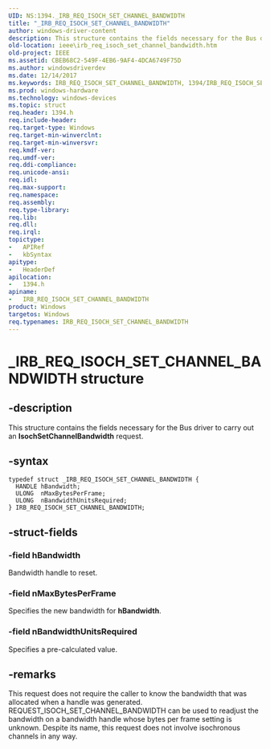 ```yaml
---
UID: NS:1394._IRB_REQ_ISOCH_SET_CHANNEL_BANDWIDTH
title: "_IRB_REQ_ISOCH_SET_CHANNEL_BANDWIDTH"
author: windows-driver-content
description: This structure contains the fields necessary for the Bus driver to carry out an IsochSetChannelBandwidth request.
old-location: ieee\irb_req_isoch_set_channel_bandwidth.htm
old-project: IEEE
ms.assetid: CBEB68C2-549F-4EB6-9AF4-4DCA6749F75D
ms.author: windowsdriverdev
ms.date: 12/14/2017
ms.keywords: IRB_REQ_ISOCH_SET_CHANNEL_BANDWIDTH, 1394/IRB_REQ_ISOCH_SET_CHANNEL_BANDWIDTH, IEEE.irb_req_isoch_set_channel_bandwidth, IRB_REQ_ISOCH_SET_CHANNEL_BANDWIDTH structure [Buses], _IRB_REQ_ISOCH_SET_CHANNEL_BANDWIDTH
ms.prod: windows-hardware
ms.technology: windows-devices
ms.topic: struct
req.header: 1394.h
req.include-header: 
req.target-type: Windows
req.target-min-winverclnt: 
req.target-min-winversvr: 
req.kmdf-ver: 
req.umdf-ver: 
req.ddi-compliance: 
req.unicode-ansi: 
req.idl: 
req.max-support: 
req.namespace: 
req.assembly: 
req.type-library: 
req.lib: 
req.dll: 
req.irql: 
topictype:
-	APIRef
-	kbSyntax
apitype:
-	HeaderDef
apilocation:
-	1394.h
apiname:
-	IRB_REQ_ISOCH_SET_CHANNEL_BANDWIDTH
product: Windows
targetos: Windows
req.typenames: IRB_REQ_ISOCH_SET_CHANNEL_BANDWIDTH
---
```


# _IRB_REQ_ISOCH_SET_CHANNEL_BANDWIDTH structure


## -description


This structure contains the fields necessary for the Bus driver to carry out an <b>IsochSetChannelBandwidth</b> request.


## -syntax


````
typedef struct _IRB_REQ_ISOCH_SET_CHANNEL_BANDWIDTH {
  HANDLE hBandwidth;
  ULONG  nMaxBytesPerFrame;
  ULONG  nBandwidthUnitsRequired;
} IRB_REQ_ISOCH_SET_CHANNEL_BANDWIDTH;
````


## -struct-fields




### -field hBandwidth

Bandwidth handle to reset.


### -field nMaxBytesPerFrame

Specifies the new bandwidth for <b>hBandwidth</b>.


### -field nBandwidthUnitsRequired

Specifies a pre-calculated value.


## -remarks



This request does not require the caller to know the bandwidth that was allocated when a handle was generated. REQUEST_ISOCH_SET_CHANNEL_BANDWIDTH can be used to readjust the bandwidth on a bandwidth handle whose bytes per frame setting is unknown. Despite its name, this request does not involve isochronous channels in any way.



